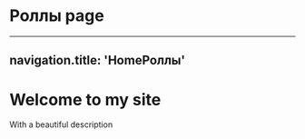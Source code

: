 # Роллы page

---
navigation.title: 'HomeРоллы'
---

# Welcome to my site

With a beautiful description